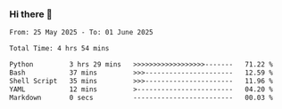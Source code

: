 ### Hi there 👋

<!--
**ututono/ututono** is a ✨ _special_ ✨ repository because its `README.md` (this file) appears on your GitHub profile.

Here are some ideas to get you started:

- 🔭 I’m currently working on ...
- 🌱 I’m currently learning ...
- 👯 I’m looking to collaborate on ...
- 🤔 I’m looking for help with ...
- 💬 Ask me about ...
- 📫 How to reach me: ...
- 😄 Pronouns: ...
- ⚡ Fun fact: ...
-->



<!--START_SECTION:waka-->

```txt
From: 25 May 2025 - To: 01 June 2025

Total Time: 4 hrs 54 mins

Python         3 hrs 29 mins   >>>>>>>>>>>>>>>>>>-------   71.22 %
Bash           37 mins         >>>----------------------   12.59 %
Shell Script   35 mins         >>>----------------------   11.96 %
YAML           12 mins         >------------------------   04.20 %
Markdown       0 secs          -------------------------   00.03 %
```

<!--END_SECTION:waka-->
